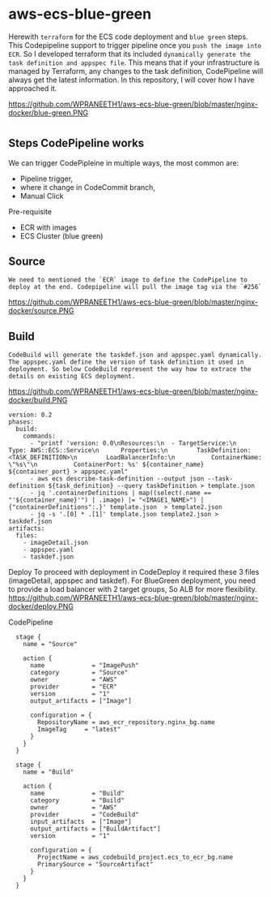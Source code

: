 # aws-ecs-blue-green

Herewith `terraform` for the ECS code deployment and `blue green` steps. This Codepipeline support to trigger pipeline once you `push the image into ECR`. So I developed terraform that its included `dynamically generate the task definition and appspec file`. This means that if your infrastructure is managed by Terraform, any changes to the task definition, CodePipeline will always get the latest information. In this repository, I will cover how I have approached it.

https://github.com/WPRANEETH1/aws-ecs-blue-green/blob/master/nginx-docker/blue-green.PNG
#

## Steps CodePipeline works

We can trigger CodePipleine in multiple ways, the most common are:

+ Pipeline trigger, 
+ where it change in CodeCommit branch,
+ Manual Click 


Pre-requisite
+ ECR with images
+ ECS Cluster (blue green)

## Source
    We need to mentioned the `ECR` image to define the CodePipeline to deploy at the end. Codepipeline will pull the image tag via the `#256`
https://github.com/WPRANEETH1/aws-ecs-blue-green/blob/master/nginx-docker/source.PNG    

## Build
    CodeBuild will generate the taskdef.json and appspec.yaml dynamically. The appspec.yaml define the version of task definition it used in deployment. So below CodeBuild represent the way how to extrace the details on existing ECS deployment.

https://github.com/WPRANEETH1/aws-ecs-blue-green/blob/master/nginx-docker/build.PNG

```
version: 0.2
phases:
  build:
    commands:
      - "printf 'version: 0.0\nResources:\n  - TargetService:\n      Type: AWS::ECS::Service\n      Properties:\n        TaskDefinition: <TASK_DEFINITION>\n        LoadBalancerInfo:\n          ContainerName: \"%s\"\n          ContainerPort: %s' ${container_name} ${container_port} > appspec.yaml"
      - aws ecs describe-task-definition --output json --task-definition ${task_definition} --query taskDefinition > template.json
      - jq '.containerDefinitions | map((select(.name == "'${container_name}'") | .image) |= "<IMAGE1_NAME>") | {"containerDefinitions":.}' template.json  > template2.json
      - jq -s '.[0] * .[1]' template.json template2.json > taskdef.json
artifacts:
  files:
    - imageDetail.json
    - appspec.yaml
    - taskdef.json
```    

Deploy
    To proceed with deployment in CodeDeploy it required these 3 files (imageDetail, appspec and taskdef). For BlueGreen deployment, you need to provide a load balancer with 2 target groups, So ALB for more flexibility.
https://github.com/WPRANEETH1/aws-ecs-blue-green/blob/master/nginx-docker/deploy.PNG    


CodePipeline
```
  stage {
    name = "Source"

    action {
      name             = "ImagePush"
      category         = "Source"
      owner            = "AWS"
      provider         = "ECR"
      version          = "1"
      output_artifacts = ["Image"]

      configuration = {
        RepositoryName = aws_ecr_repository.nginx_bg.name
        ImageTag     = "latest"
      }
    }
  }

  stage {
    name = "Build"

    action {
      name             = "Build"
      category         = "Build"
      owner            = "AWS"
      provider         = "CodeBuild"
      input_artifacts  = ["Image"]
      output_artifacts = ["BuildArtifact"]
      version          = "1"

      configuration = {
        ProjectName = aws_codebuild_project.ecs_to_ecr_bg.name
        PrimarySource = "SourceArtifact"
      }
    }
  }    
``` 
